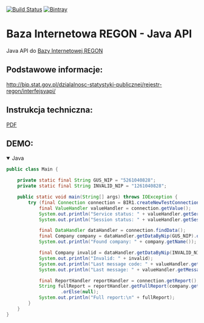 [![Build Status](https://img.shields.io/travis/eximius313/bir1-api.svg)](https://travis-ci.org/eximius313/bir1-api) [![Bintray](https://api.bintray.com/packages/eximius313/bir1-api/maven/images/download.svg)](https://bintray.com/eximius313/bir1-api/maven)
    
# Baza Internetowa REGON - Java API

Java API do [Bazy Internetowej REGON](https://wyszukiwarkaregon.stat.gov.pl/appBIR/index.aspx)

## Podstawowe informacje:
http://bip.stat.gov.pl/dzialalnosc-statystyki-publicznej/rejestr-regon/interfejsyapi/

## Instrukcja techniczna:
[PDF](https://cdn.rawgit.com/eximius313/bir1-api/d841d6a4/docs/regon%20-%20instrukcja%20techniczna%20BIR1%20dla%20podm.komercyjnych_010.pdf)

## DEMO:
<details open>
<summary>Java</summary>

```java
public class Main {

    private static final String GUS_NIP = "5261040828";
    private static final String INVALID_NIP = "1261040828";

    public static void main(String[] args) throws IOException {
        try (final Connection connection = BIR1.createNewTestConnection()) {
            final ValueHandler valueHandler = connection.getValue();
            System.out.println("Service status: " + valueHandler.getServiceStatus());
            System.out.println("Session status: " + valueHandler.getSessionStatus());

            final DataHandler dataHandler = connection.findData();
            final Company company = dataHandler.getDataByNip(GUS_NIP).orElse(null);
            System.out.println("Found company: " + company.getName());

            final Company invalid = dataHandler.getDataByNip(INVALID_NIP).orElse(null);
            System.out.println("Invalid: " + invalid);
            System.out.println("Last message code: " + valueHandler.getMessageCode());
            System.out.println("Last message: " + valueHandler.getMessageContent());

            final ReportHandler reportHandler = connection.getReport();
            String fullReport = reportHandler.getFullReport(company.getRegon(), ReportType.PublDaneRaportPrawna)
                    .orElse(null);
            System.out.println("Full report:\n" + fullReport);
        }
    }
}
```
</details>
